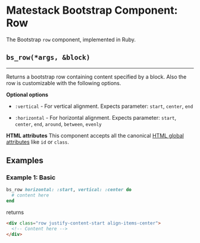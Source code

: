 # Matestack Bootstrap Component: Row

The Bootstrap `row` component, implemented in Ruby.

## `bs_row(*args, &block)`
----

Returns a bootstrap row containing content specified by a block. Also the row is customizable with the following options.

**Optional options**

* `:vertical` - For vertical alignment. Expects parameter: `start`, `center`, `end`

* `:horizontal` - For horizontal alignment. Expects parameter: `start`, `center`, `end`, `around`, `between`, `evenly`

**HTML attributes**
This component accepts all the canonical [HTML global attributes](https://www.w3schools.com/tags/ref_standardattributes.asp) like `id` or `class`.

## Examples

### Example 1: Basic

```ruby
bs_row horizontal: :start, vertical: :center do
  # content here
end
```

returns

```html
<div class="row justify-content-start align-items-center">
  <!-- Content here -->
</div>
```
